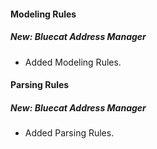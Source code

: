 #### Modeling Rules

##### New: Bluecat Address Manager

- Added Modeling Rules.

#### Parsing Rules

##### New: Bluecat Address Manager

- Added Parsing Rules.
